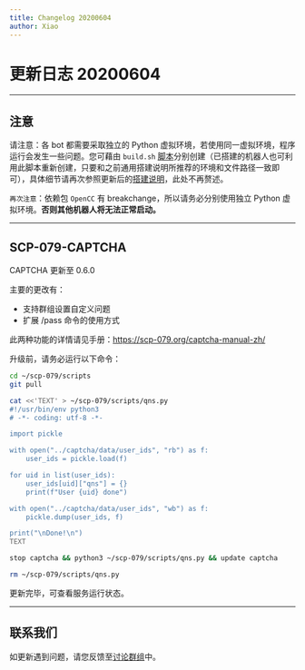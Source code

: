 ```yaml
---
title: Changelog 20200604
author: Xiao
---
```


<link rel="stylesheet" href="/css/chinese.css">

# 更新日志 20200604

---

## 注意

请注意：各 bot 都需要采取独立的 Python 虚拟环境，若使用同一虚拟环境，程序运行会发生一些问题。您可藉由 `build.sh` [脚本](https://github.com/scp-079/scripts/)分别创建（已搭建的机器人也可利用此脚本重新创建，只要和之前通用搭建说明所推荐的环境和文件路径一致即可），具体细节请再次参照更新后的[搭建说明](https://scp-079.org/how-zh/)，此处不再赘述。

`再次注意`：依赖包 `OpenCC` 有 breakchange，所以请务必分别使用独立 Python 虚拟环境。**否则其他机器人将无法正常启动。**

---

## SCP-079-CAPTCHA

CAPTCHA 更新至 0.6.0

主要的更改有：

- 支持群组设置自定义问题
- 扩展 /pass 命令的使用方式

此两种功能的详情请见手册：<https://scp-079.org/captcha-manual-zh/>

升级前，请务必运行以下命令：

```bash
cd ~/scp-079/scripts
git pull

cat <<'TEXT' > ~/scp-079/scripts/qns.py
#!/usr/bin/env python3
# -*- coding: utf-8 -*-

import pickle

with open("../captcha/data/user_ids", "rb") as f:
    user_ids = pickle.load(f)

for uid in list(user_ids):
    user_ids[uid]["qns"] = {}
    print(f"User {uid} done")

with open("../captcha/data/user_ids", "wb") as f:
    pickle.dump(user_ids, f)

print("\nDone!\n")
TEXT

stop captcha && python3 ~/scp-079/scripts/qns.py && update captcha

rm ~/scp-079/scripts/qns.py
```

更新完毕，可查看服务运行状态。

---

## 联系我们

如更新遇到问题，请您反馈至[讨论群组](https://t.me/SCP_079_CHAT)中。
